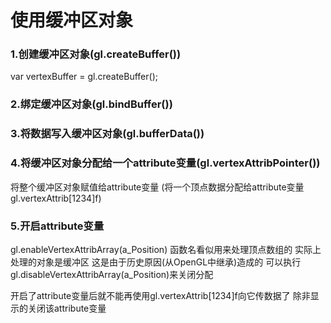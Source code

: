# 使用缓冲区对象
### 1.创建缓冲区对象(gl.createBuffer())
var vertexBuffer = gl.createBuffer();
### 2.绑定缓冲区对象(gl.bindBuffer())

### 3.将数据写入缓冲区对象(gl.bufferData())
### 4.将缓冲区对象分配给一个attribute变量(gl.vertexAttribPointer())
将整个缓冲区对象赋值给attribute变量
(将一个顶点数据分配给attribute变量 gl.vertexAttrib[1234]f)
### 5.开启attribute变量
gl.enableVertexAttribArray(a_Position)
函数名看似用来处理顶点数组的 实际上处理的对象是缓冲区 这是由于历史原因(从OpenGL中继承)造成的
可以执行
gl.disableVertexAttribArray(a_Position)来关闭分配

开启了attribute变量后就不能再使用gl.vertexAttrib[1234]f向它传数据了 除非显示的关闭该attribute变量